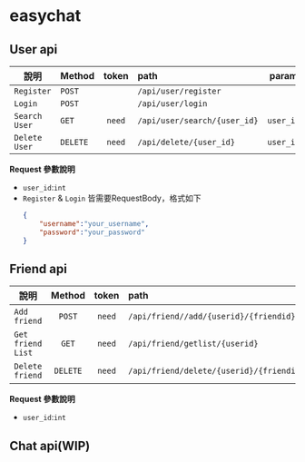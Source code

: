 # easychat

## User api
| 說明          | Method   | token  | path                         | param     |
| ------------- | -------- |:------:|:---------------------------- | --------- |
| `Register`    | `POST`   |        | `/api/user/register`         |           |
| `Login`       | `POST`   |        | `/api/user/login`            |           |
| `Search User` | `GET`    | `need` | `/api/user/search/{user_id}` | `user_id` |
| `Delete User` | `DELETE` | `need` | `/api/delete/{user_id}`      | `user_id` |

**Request 參數說明**
- `user_id`:`int`
- `Register` & `Login` 皆需要RequestBody，格式如下
    ```json
    {
        "username":"your_username",
        "password":"your_password"
    }
    ```

## Friend api
| 說明              |  Method  | token  | path                                     | param                  |
| ----------------- |:--------:|:------:|:---------------------------------------- | ---------------------- |
| `Add friend`      |  `POST`  | `need` | `/api/friend//add/{userid}/{friendid}`   | `user_id`, `friend_id` |
| `Get friend List` |  `GET`   | `need` | `/api/friend/getlist/{userid}`           | `user_id`              |
| `Delete friend`   | `DELETE` | `need` | `/api/friend/delete/{userid}/{friendid}` | `user_id`, `friend_id` |

**Request 參數說明**
- `user_id`:`int`

## Chat api(WIP)



     

 
